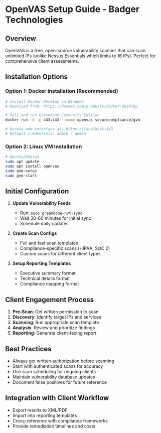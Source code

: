 # OpenVAS Setup Guide - Badger Technologies

## Overview
OpenVAS is a free, open-source vulnerability scanner that can scan unlimited IPs (unlike Nessus Essentials which limits to 16 IPs). Perfect for comprehensive client assessments.

## Installation Options

### Option 1: Docker Installation (Recommended)
```bash
# Install Docker Desktop on Windows
# Download from: https://docker.com/products/docker-desktop

# Pull and run Greenbone Community Edition
docker run -d -p 443:443 --name openvas securecompliance/gvm

# Access web interface at: https://localhost:443
# Default credentials: admin / admin
```

### Option 2: Linux VM Installation
```bash
# Ubuntu/Debian
sudo apt update
sudo apt install openvas
sudo gvm-setup
sudo gvm-start
```

## Initial Configuration
1. **Update Vulnerability Feeds**
   - Run: `sudo greenbone-nvt-sync`
   - Wait 30-60 minutes for initial sync
   - Schedule daily updates

2. **Create Scan Configs**
   - Full and fast scan templates
   - Compliance-specific scans (HIPAA, SOC 2)
   - Custom scans for different client types

3. **Setup Reporting Templates**
   - Executive summary format
   - Technical details format
   - Compliance mapping format

## Client Engagement Process
1. **Pre-Scan**: Get written permission to scan
2. **Discovery**: Identify target IPs and services  
3. **Scanning**: Run appropriate scan template
4. **Analysis**: Review and prioritize findings
5. **Reporting**: Generate client-facing report

## Best Practices
- Always get written authorization before scanning
- Start with authenticated scans for accuracy
- Use scan scheduling for ongoing clients
- Maintain vulnerability database updates
- Document false positives for future reference

## Integration with Client Workflow
- Export results to XML/PDF
- Import into reporting templates
- Cross-reference with compliance frameworks
- Provide remediation timelines and costs
